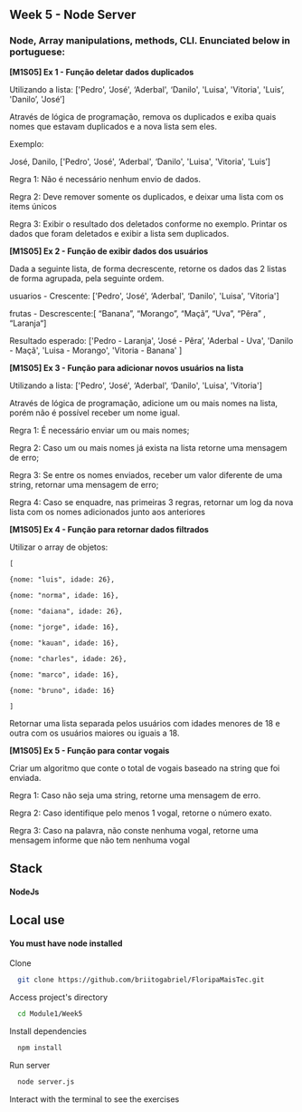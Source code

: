 
## Week 5 - Node Server

### Node, Array manipulations, methods, CLI. Enunciated below in portuguese:

**[M1S05] Ex 1 - Função deletar dados duplicados**

Utilizando a lista: ['Pedro', ‘José', ‘Aderbal', ‘Danilo', 'Luisa', 'Vitoria', 'Luis’, 'Danilo’, 'José’]

Através de lógica de programação, remova os duplicados e exiba quais nomes que estavam duplicados e a nova lista sem eles.

Exemplo:

José, Danilo, ['Pedro', ‘José', ‘Aderbal', ‘Danilo', 'Luisa', 'Vitoria', 'Luis’]

Regra 1: Não é necessário nenhum envio de dados.

Regra 2: Deve remover somente os duplicados, e deixar uma lista com os items únicos

Regra 3: Exibir o resultado dos deletados conforme no exemplo. Printar os dados que foram deletados e exibir a lista sem duplicados.

**[M1S05] Ex 2 - Função de exibir dados dos usuários**

Dada a seguinte lista, de forma decrescente, retorne os dados das 2 listas de forma agrupada, pela seguinte ordem.

usuarios - Crescente: ['Pedro', ‘José', ‘Aderbal', ‘Danilo', 'Luisa', 'Vitoria']

frutas - Descrescente:[ “Banana”, “Morango”, “Maçã”, “Uva”, “Pêra” , “Laranja“]

Resultado esperado: ['Pedro - Laranja', ‘José - Pêra’, 'Aderbal - Uva', 'Danilo - Maçã', 'Luisa - Morango', 'Vitoria - Banana' ]

**[M1S05] Ex 3 - Função para adicionar novos usuários na lista**

Utilizando a lista: ['Pedro', ‘José', ‘Aderbal', ‘Danilo', 'Luisa', 'Vitoria']

Através de lógica de programação, adicione um ou mais nomes na lista, porém não é possível receber um nome igual.

Regra 1: É necessário enviar um ou mais nomes;

Regra 2: Caso um ou mais nomes já exista na lista retorne uma mensagem de erro;

Regra 3: Se entre os nomes enviados, receber um valor diferente de uma string, retornar uma mensagem de erro;

Regra 4: Caso se enquadre, nas primeiras 3 regras, retornar um log da nova lista com os nomes adicionados junto aos anteriores

**[M1S05] Ex 4 - Função para retornar dados filtrados**

Utilizar o array de objetos:

    [

    {nome: "luis", idade: 26},

    {nome: "norma", idade: 16},

    {nome: "daiana", idade: 26},

    {nome: "jorge", idade: 16},

    {nome: "kauan", idade: 16},

    {nome: "charles", idade: 26},

    {nome: "marco", idade: 16},

    {nome: "bruno", idade: 16}

    ]

Retornar uma lista separada pelos usuários com idades menores de 18 e outra com os usuários maiores ou iguais a 18.

**[M1S05] Ex 5 - Função para contar vogais**

Criar um algoritmo que conte o total de vogais baseado na string que foi enviada.

Regra 1: Caso não seja uma string, retorne uma mensagem de erro.

Regra 2: Caso identifique pelo menos 1 vogal, retorne o número exato.

Regra 3: Caso na palavra, não conste nenhuma vogal, retorne uma mensagem informe que não tem nenhuma vogal
## Stack

#### NodeJs
## Local use

#### You must have node installed
Clone

```bash
  git clone https://github.com/briitogabriel/FloripaMaisTec.git
```

Access project's directory

```bash
  cd Module1/Week5
```

Install dependencies

```bash
  npm install
```

Run server

```bash
  node server.js
```

Interact with the terminal to see the exercises